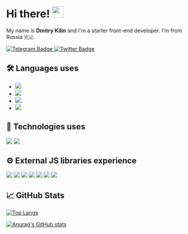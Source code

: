# Hi there! <img src="https://raw.githubusercontent.com/MartinHeinz/MartinHeinz/master/wave.gif" width="30px" height="30px" />

My name is __Dmitry Kilin__ and I'm a starter front-end developer. I'm from Russia 🇷🇺.
<div>  
  <a href="https://t.me/dmitrykilin">
    <img src="https://img.shields.io/badge/telegram-red?style=for-the-badge&logo=telegram&logoColor=white" alt="Telegram Badge"/>
  </a>
  <a href="https://twitter.com/DimitryKilin">
    <img src="https://img.shields.io/badge/Twitter-blue?style=for-the-badge&logo=twitter&logoColor=white" alt="Twitter Badge"/>
  </a>
</div>


## 🛠️ Languages uses
- [![](https://img.shields.io/badge/Code-HTML5-informational?style=flat&logo=html5&logoColor=white&color=2bbc8a)](https://www.w3.org/TR/2011/WD-html5-20110405/)
- [![](https://img.shields.io/badge/Code-CSS-informational?style=flat&logo=css3&logoColor=white&color=2bbc8a)](https://www.w3.org/Style/CSS/specs.en.html)
- [![](https://img.shields.io/badge/Code-JavaScript-informational?style=flat&logo=javascript&logoColor=white&color=2bbc8a)](https://www.ecma-international.org)
- [![](https://img.shields.io/badge/Code-TypeScript-informational?style=flat&logo=typescript&logoColor=white&color=2bbc8a)](https://www.typescriptlang.org)

## 🔧 Technologies uses
[![](https://img.shields.io/badge/Code-React-informational?style=flat&logo=react&logoColor=white&color=yellow)](https://reactjs.org)
[![](https://img.shields.io/badge/Code-WebSocket-informational?style=flat&logoColor=white&color=yellow)](https://websockets.spec.whatwg.org)

## ⚙️ External JS libraries experience
[![](https://img.shields.io/badge/Tools-Redux-informational?style=flat&logo=redux&logoColor=white&color=informational)](https://redux.js.org)
[![](https://img.shields.io/badge/Tools-ReactRouter-informational?style=flat&logo=reactrouter&logoColor=white&color=informational)](https://reactrouter.com/en/main)
[![](https://img.shields.io/badge/Tools-ReactDnD-informational?style=flat&logo=reactdnd&logoColor=white&color=informational)](https://react-dnd.github.io/react-dnd/about)
[![](https://img.shields.io/badge/Tools-DayJS-informational?style=flat&logo=reactdnd&logoColor=white&color=informational)](https://day.js.org/en/)
[![](https://img.shields.io/badge/Tools-LeafLet-informational?style=flat&logoColor=white&color=informational)](https://mourner.github.io/Leaflet/index.html)
[![](https://img.shields.io/badge/Tools-ReactToastify-informational?style=flat&logoColor=white&color=informational)](https://github.com/fkhadra/react-toastify#readme)
 [![](https://img.shields.io/badge/Tools-ReactYandexMaps-informational?style=flat&logoColor=white&color=informational)]([https://github.com/fkhadra/react-toastify#readme](https://react-yandex-maps.vercel.app/?path=/story/getting-started--page))

## &#x1f4c8; GitHub Stats

[![Top Langs](https://github-readme-stats.vercel.app/api/top-langs/?username=kildim&layout=compact&theme=vision-friendly-dark)](https://github.com/anuraghazra/github-readme-stats)

[![Anurag's GitHub stats](https://github-readme-stats.vercel.app/api?username=kildim&theme=vision-friendly-dark)](https://github.com/anuraghazra/github-readme-stats)


